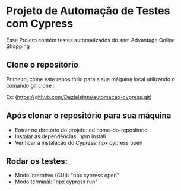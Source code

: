 # Projeto de Automação de Testes com Cypress

Esse Projeto contém testes automatizados do site: Advantage Online Shopping 

## Clone o repositório

   Primeiro, clone este repositório para a sua máquina local utilizando o comando git clone :
   
   Ex: (https://github.com/DezieleInm/automacao-cypress.git)

## Após clonar o repositório para sua máquina 

- Entrar no diretório do projeto: cd nome-do-repositorio
- Instalar as dependências: npm install
- Verificar a instalação do Cypress: npx cypress open
## Rodar os testes:
- Modo interativo (GUI): "npx cypress open"
- Modo terminal: "npx cypress run"

